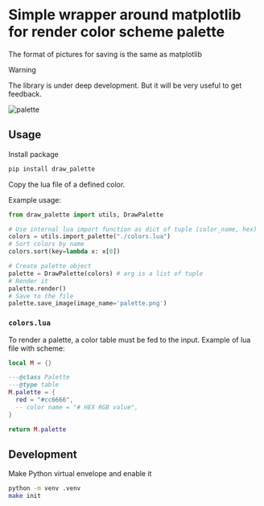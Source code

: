 # Simple wrapper around matplotlib for render color scheme palette

The format of pictures for saving is the same as matplotlib

> [!WARNING]
> The library is under deep development.
> But it will be very useful to get feedback.

![palette](https://github.com/user-attachments/assets/576a0993-7a64-4e05-82eb-4c5a6101ca96)


## Usage


Install package

```bash
pip install draw_palette
```

Copy the lua file of a defined color.

Example usage:

```python
from draw_palette import utils, DrawPalette

# Use internal lua import function as dict of tuple (color_name, hex)
colors = utils.import_palette("./colors.lua")
# Sort colors by name
colors.sort(key=lambda x: x[0])

# Create palette object
palette = DrawPalette(colors) # arg is a list of tuple
# Render it
palette.render()
# Save to the file
palette.save_image(image_name='palette.png')
```

### `colors.lua`

To render a palette, a color table must be fed to the input.
Example of lua file with scheme:

```lua
local M = {}

---@class Palette
---@type table
M.palette = {
  red = "#cc6666",
  -- color name = "# HEX RGB value",
}

return M.palette
```

## Development

Make Python virtual envelope and enable it

```bash
python -m venv .venv
make init
```
